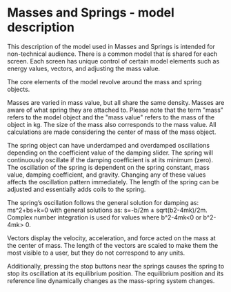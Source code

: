 # Masses and Springs - model description

This description of the model used in Masses and Springs is intended for non-technical audience. There is a common model that is shared for each screen. Each screen has unique control of certain model elements such as energy values, vectors, and adjusting the mass value.

The core elements of the model revolve around the mass and spring objects.

Masses are varied in mass value, but all share the same density. Masses are aware of what spring they are attached to. Please note that the term "mass" refers to the model object and the "mass value" refers to the mass of the object in kg. The size of the mass also corresponds to the mass value. All calculations are made considering the center of mass of the mass object.

The spring object can have underdamped and overdamped oscillations depending on the coefficient value of the damping slider. The spring will continuously oscillate if the damping coefficient is at its minimum (zero). The oscillation of the spring is dependent on the spring constant, mass value, damping coefficient, and gravity. Changing any of these values affects the oscillation pattern immediately. The length of the spring can be adjusted and essentially adds coils to the spring.

The spring’s oscillation follows the general solution for damping as: ms^2+bs+k=0 with general solutions as: s=-b/2m ± sqrt(b2-4mk)/2m. Complex number integration is used for values where b^2-4mk<0  or b^2-4mk> 0.

Vectors display the velocity, acceleration, and force acted on the mass at the center of mass. The length of the vectors are scaled to make them the most visible to a user, but they do not correspond to any units.

Additionally, pressing the stop buttons near the springs causes the spring to stop its oscillation at its equilibrium position. The equilibrium position and its reference line dynamically changes as the mass-spring system changes. 
